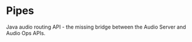 Pipes
=====

Java audio routing API - the missing bridge between the Audio Server and Audio Ops APIs.
